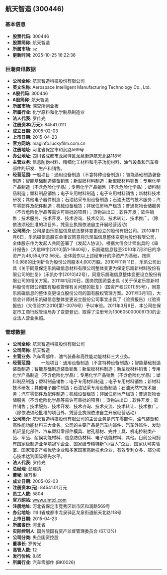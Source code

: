 ## 航天智造 (300446)

### 基本信息

- **股票代码**: 300446
- **股票简称**: 航天智造
- **所属市场**: sz
- **更新时间**: 2025-10-25 16:22:36

### 巨潮资讯数据

- **公司全称**: 航天智造科技股份有限公司
- **英文名称**: Aerospace Intelligent Manufacturing Technology Co., Ltd.
- **A股代码**: 300446
- **A股简称**: 航天智造
- **所属市场**: 深交所创业板
- **所属行业**: 化学原料和化学制品制造业
- **法人代表**: 罗传光
- **注册资本(万元)**: 84541.0111
- **成立日期**: 2005-02-03
- **上市日期**: 2015-04-23
- **官方网站**: maginfo.luckyfilm.com.cn
- **注册地址**: 河北省保定市和润路569号
- **办公地址**: 四川省成都市龙泉驿区龙泉街道航天北路118号
- **主营业务**: 信息防伪材料、精细化工材料和电子功能材料、油气设备和汽车零部件的研发、生产和销售。
- **经营范围**: 一般项目：通用设备制造（不含特种设备制造）；智能基础制造装备制造；智能基础制造装备销售；新型膜材料制造；新型膜材料销售；专用化学产品制造（不含危险化学品）；专用化学产品销售（不含危险化学品）；塑料制品制造；塑料制品销售；电子专用材料制造；电子专用材料销售；新材料技术研发；其他电子器件制造；石油钻采专用设备制造；石油天然气技术服务；汽车零部件及配件制造；机械设备租赁；非居住房地产租赁；普通货物仓储服务（不含危险化学品等需许可审批的项目）；货物进出口；软件开发；软件销售；技术服务、技术开发、技术咨询、技术交流、技术转让、技术推广。（除依法须经批准的项目外，凭营业执照依法自主开展经营活动）
- **公司简介**: 公司是由乐凯磁信息依法整体变更设立的股份有限公司。2010年11月6日，乐凯磁信息股东会审议同意将乐凯磁信息整体变更为股份有限公司，全体股东作为发起人共同签署了《发起人协议》。根据大信会计师出具的《审计报告》（大信审字[2010]第1-1840号），乐凯磁信息截至2010年7月31日的净资产为46,554,912.56元。全体股东以上述经审计的净资产为基础，按照1:0.988的比例折合为股份公司股本4,600万股。2010年11月11日，乐凯公司出具《关于同意保定乐凯磁信息材料有限公司整体变更为保定乐凯新材料股份有限公司的批复》（乐凯办字[2010]42号），同意乐凯磁信息整体变更设立股份有限公司的相关方案。2011年1月20日，国务院国资委出具《关于保定乐凯新材料股份有限公司国有股权管理有关问题的批复》（国资产权[2011]55号），同意乐凯磁信息的整体变更设立股份公司的国有股权管理方案。2011年3月1日，大信会计师对乐凯磁信息整体变更设立股份公司事宜出具了《验资报告》（《验资报告》（大信验字[2010]第1-0076号）予以审验。2011年3月9日，本公司在保定市工商行政管理局办了变更登记，取得了注册号为130605000009730的企业法人营业执照。

### 雪球数据

- **公司全称**: 航天智造科技股份有限公司
- **公司简称**: 航天智造
- **主营业务**: 汽车零部件、油气装备和高性能功能材料三大业务。
- **经营范围**: 　　一般项目：通用设备制造（不含特种设备制造）；智能基础制造装备制造；智能基础制造装备销售；新型膜材料制造；新型膜材料销售；专用化学产品制造（不含危险化学品）；专用化学产品销售（不含危险化学品）；塑料制品制造；塑料制品销售；电子专用材料制造；电子专用材料销售；新材料技术研发；其他电子器件制造；石油钻采专用设备制造；石油天然气技术服务；汽车零部件及配件制造；机械设备租赁；非居住房地产租赁；普通货物仓储服务（不含危险化学品等需许可审批的项目）；货物进出口；软件开发；软件销售；技术服务、技术开发、技术咨询、技术交流、技术转让、技术推广。（除依法须经批准的项目外，凭营业执照依法自主开展经营活动）
- **公司简介**: 航天智造科技股份有限公司的主营业务是汽车零部件、油气装备和高性能功能材料三大业务。公司的主要产品是汽车内饰件、汽车外饰件、发动机轻量化部件、汽车塑料零部件模具、射孔器材、完井工具、机电控制类产品、军品、耐候功能材料、信息防伪材料、电子功能材料、其他。目前公司拥有国家级制造业单项冠军企业、国家级专精特新“小巨人”企业、国家认可实验室、国家知识产权优势企业和多家国家高新技术企业，有效专利众多，部分核心技术达到国际领先水平。
- **法人代表**: 罗传光
- **总经理**: 彭建清
- **董秘**: 徐万彬
- **成立日期**: 2005-02-03
- **注册资本(元)**: 84541.01万元
- **员工人数**: 5804
- **官方网站**: www.aimtcl.com
- **注册地址**: 河北省保定市竞秀区新市区和润路569号
- **办公地址**: 四川省成都市龙泉驿区龙泉街道航天北路118号
- **上市日期**: 2015-04-23
- **所属省份**: 河北省
- **实际控制人**: 国务院国有资产监督管理委员会 (67.13%)
- **公司分类**: 央企国资控股
- **董事长**: 罗传光
- **高管人数**: 12
- **发行价格**: 8.85
- **所属行业**: 汽车零部件 (BK0026)

---
